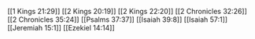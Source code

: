 [[1 Kings 21:29]]
[[2 Kings 20:19]]
[[2 Kings 22:20]]
[[2 Chronicles 32:26]]
[[2 Chronicles 35:24]]
[[Psalms 37:37]]
[[Isaiah 39:8]]
[[Isaiah 57:1]]
[[Jeremiah 15:1]]
[[Ezekiel 14:14]]
